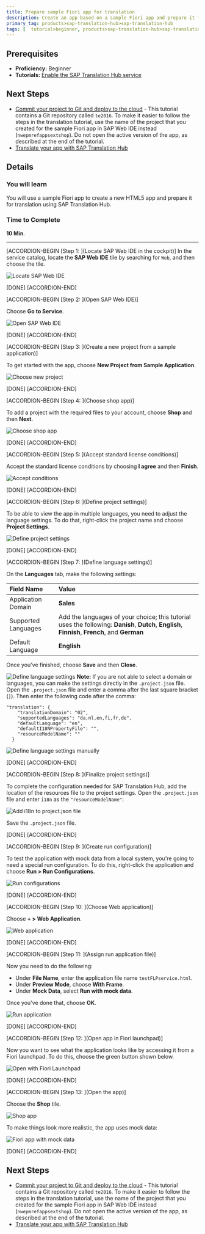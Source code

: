 ```yaml
---
title: Prepare sample Fiori app for translation
description: Create an app based on a sample Fiori app and prepare it for translation with SAP Translation Hub.
primary_tag: products>sap-translation-hub>sap-translation-hub
tags: [  tutorial>beginner, products>sap-translation-hub>sap-translation-hub, products>sap-cloud-platform, topic>sapui5 ]
---
```


## Prerequisites  
 - **Proficiency:** Beginner
 - **Tutorials:** [Enable the SAP Translation Hub service](http://www.sap.com/developer/tutorials/sth-enable.html)

## Next Steps
- [Commit your project to Git and deploy to the cloud](http://www.sap.com/developer/tutorials/teched-2016-5.html) - This tutorial contains a Git repository called `te2016`. To make it easier to follow the steps in the translation tutorial, use the name of the project that you created for the sample Fiori app in SAP Web IDE instead (`nwepmrefappsextshop`). Do not open the active version of the app, as described at the end of the tutorial.
- [Translate your app with SAP Translation Hub](http://www.sap.com/developer/tutorials/sth-translate-fiori-app.html)

## Details
### You will learn  
You will use a sample Fiori app to create a new HTML5 app and prepare it for translation using SAP Translation Hub.

### Time to Complete
**10 Min**.

---
[ACCORDION-BEGIN [Step 1: ](Locate SAP Web IDE in the cockpit)]
In the service catalog, locate the **SAP Web IDE** tile by searching for `Web`, and then choose the tile.

![Locate SAP Web IDE](sth-prep-locate-IDE.png)

[DONE]
[ACCORDION-END]

[ACCORDION-BEGIN [Step 2: ](Open SAP Web IDE)]

Choose **Go to Service**.

![Open SAP Web IDE](sth-prep-open-IDE.png)

[DONE]
[ACCORDION-END]

[ACCORDION-BEGIN [Step 3: ](Create a new project from a sample application)]

To get started with the app, choose **New Project from Sample Application**.

![Choose new project](sth-prep-new-proj.png)

[DONE]
[ACCORDION-END]

[ACCORDION-BEGIN [Step 4: ](Choose shop app)]

To add a project with the required files to your account, choose **Shop** and then **Next**.

![Choose shop app](sth-prep-choose-shop.png)

[DONE]
[ACCORDION-END]

[ACCORDION-BEGIN [Step 5: ](Accept standard license conditions)]

Accept the standard license conditions by choosing **I agree** and then **Finish**.

![Accept conditions](sth-prep-accept-condits.png)

[DONE]
[ACCORDION-END]

[ACCORDION-BEGIN [Step 6: ](Define project settings)]

To be able to view the app in multiple languages, you need to adjust the language settings. To do that, right-click the project name and choose **Project Settings**.

![Define project settings](sth-prep-project-settings.png)

[DONE]
[ACCORDION-END]

[ACCORDION-BEGIN [Step 7: ](Define language settings)]

On the **Languages** tab, make the following settings:

Field Name | Value
:-------------  | :-------------
Application Domain | **Sales**
Supported Languages | Add the languages of your choice; this tutorial uses the following: **Danish**, **Dutch**, **English**, **Finnish**, **French**, and **German**
Default Language | **English**

Once you've finished, choose **Save** and then **Close**.

![Define language settings](sth-prep-lang-settings.png)
**Note:** If you are not able to select a domain or languages, you can make the settings directly in the `.project.json` file. Open the `.project.json` file and enter a comma after the last square bracket (`]`). Then enter the following code after the comma:

```
"translation": {
    "translationDomain": "02",
    "supportedLanguages": "da,nl,en,fi,fr,de",
    "defaultLanguage": "en",
    "defaultI18NPropertyFile": "",
    "resourceModelName": ""
  }
```
![Define language settings manually](sth-prep-manual-lang-settings.png)

[DONE]
[ACCORDION-END]

[ACCORDION-BEGIN [Step 8: ](Finalize project settings)]

To complete the configuration needed for SAP Translation Hub, add the location of the resources file to the project settings. Open the `.project.json` file and enter `i18n` as the `"resourceModelName"`:

![Add i18n to project.json file](sth-prep-add-i18n-json.png)

Save the `.project.json` file.

[DONE]
[ACCORDION-END]

[ACCORDION-BEGIN [Step 9: ](Create run configuration)]

To test the application with mock data from a local system, you're going to need a special run configuration. To do this, right-click the application and choose **Run > Run Configurations**.

![Run configurations](sth-prep-run-configs.png)

[DONE]
[ACCORDION-END]

[ACCORDION-BEGIN [Step 10: ](Choose Web application)]

Choose **+ > Web Application**.

![Web application](sth-prep-web-application.png)

[DONE]
[ACCORDION-END]

[ACCORDION-BEGIN [Step 11: ](Assign run application file)]

Now you need to do the following:

- Under **File Name**, enter the application file name `testFLPservice.html`.
- Under **Preview Mode**, choose **With Frame**.
- Under **Mock Data**, select **Run with mock data**.

Once you've done that, choose **OK**.


![Run application](sth-prep-run-application.png)

[DONE]
[ACCORDION-END]

[ACCORDION-BEGIN [Step 12: ](Open app in Fiori launchpad)]

Now you want to see what the application looks like by accessing it from a Fiori launchpad. To do this, choose the green button shown below.


![Open with Fiori Launchpad](sth-prep-run-Fiori-LP.png)

[DONE]
[ACCORDION-END]

[ACCORDION-BEGIN [Step 13: ](Open the app)]

Choose the **Shop** tile.

![Shop app](sth-prep-Fiori-LP-shop.png)

To make things look more realistic, the app uses mock data:

![Fiori app with mock data](sth-prep-mock-data.png)

[DONE]
[ACCORDION-END]


## Next Steps
- [Commit your project to Git and deploy to the cloud](http://www.sap.com/developer/tutorials/teched-2016-5.html) - This tutorial contains a Git repository called `te2016`. To make it easier to follow the steps in the translation tutorial, use the name of the project that you created for the sample Fiori app in SAP Web IDE instead (`nwepmrefappsextshop`). Do not open the active version of the app, as described at the end of the tutorial.
- [Translate your app with SAP Translation Hub](http://www.sap.com/developer/tutorials/sth-translate-fiori-app.html)
